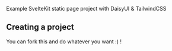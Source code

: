 
Example SvelteKit static page project with DaisyUI & TailwindCSS

## Creating a project

You can fork this and do whatever you want :) !


